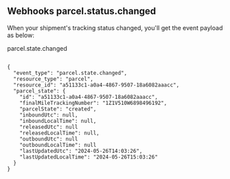 ## Webhooks parcel.status.changed

When your shipment's tracking status changed, you'll get the event payload as below:

parcel.state.changed
<pre>
<code>
{
  "event_type": "parcel.state.changed",
  "resource_type": "parcel",
  "resource_id": "a51133c1-a0a4-4867-9507-18a6082aaacc",
  "parcel_state": {
    "id": "a51133c1-a0a4-4867-9507-18a6082aaacc",
    "finalMileTrackingNumber": "1Z1V510W6898496192",
    "parcelState": "created",
    "inboundUtc": null,
    "inboundLocalTime": null,
    "releasedUtc": null
    "releasedLocalTime": null,
    "outboundUtc": null
    "outboundLocalTime": null
    "lastUpdatedUtc": "2024-05-26T14:03:26",
    "lastUpdatedLocalTime": "2024-05-26T15:03:26"
  }
}
</code>
</pre>







